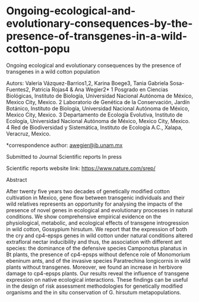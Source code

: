 # Ongoing-ecological-and-evolutionary-consequences-by-the-presence-of-transgenes-in-a-wild-cotton-popu

Ongoing ecological and evolutionary consequences by the presence of transgenes in a wild cotton population

Autors: Valeria Vázquez-Barrios1,2, Karina Boege3, Tania Gabriela Sosa-Fuentes2, Patricia Rojas4 & Ana Wegier2*
1 Posgrado en Ciencias Biológicas, Instituto de Biología, Universidad Nacional Autónoma de México, Mexico City, Mexico.
2 Laboratorio de Genética de la Conservación, Jardín Botánico, Instituto de Biología, Universidad Nacional Autónoma de México, Mexico City, Mexico.
3 Departamento de Ecología Evolutiva, Instituto de Ecología, Universidad Nacional Autónoma de México, Mexico City, Mexico.
4 Red de Biodiversidad y Sistemática, Instituto de Ecología A.C., Xalapa, Veracruz, Mexico.

*correspondence author: awegier@ib.unam.mx 

Submitted to Journal 
Scientific reports
In press

Scientific reports website link: https://www.nature.com/srep/

Abstract

After twenty five years two decades of genetically modified cotton cultivation in Mexico, 
gene flow between transgenic individuals and their wild relatives represents an opportunity 
for analysing the impacts of the presence of novel genes in ecological and 
evolutionary processes in natural conditions. We show comprehensive empirical evidence 
on the physiological, metabolic, and ecological effects of transgene introgression in wild 
cotton, Gossypium hirsutum. We report that the expression of both the cry and cp4-epsps
genes in wild cotton under natural conditions altered extrafloral nectar inducibility and
thus, the association with different ant species: the dominance of the defensive species
Camponotus planatus in Bt plants, the presence of cp4-epsps without defence role of
Monomorium ebeninum ants, and of the invasive species Paratrechina longicornis in wild plants
without transgenes. Moreover, we found an increase in herbivore damage to cp4-epsps plants. 
Our results reveal the influence of transgene expression on native ecological interactions. 
These findings can be useful in the design of risk assessment methodologies for genetically 
modified organisms and the in situ conservation of G. hirsutum metapopulations.
